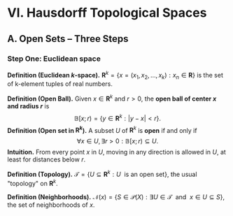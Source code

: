 # VI. Hausdorff Topological Spaces

## A. Open Sets – Three Steps

### Step One: Euclidean space

**Definition (Euclidean $k$-space).** $\mathbf{R}^k = \{x=(x_1,x_2,\ldots,x_k): x_n \in \mathbf{R}\}$ is the set of k-element tuples of real numbers.

**Definition (Open Ball).** Given $x \in \mathbf{R}^k$ and $r>0$, the **open ball of center $x$ and radius $r$** is 
$$
\mathbb{B}[x;r)=\{y \in \mathbf{R}^k:|y-x|<r\}.
$$
**Definition (Open set in $\mathbf{R}^k$).** A subset $U$ of $\mathbf{R}^k$ is **open** if and only if
$$
\forall x \in U, \exists r>0: \mathbb{B}[x;r) \subseteq U.
$$
**Intuition.** From every point $x$ in $U$, moving in any direction is allowed in $U$, at least for distances below $r$​.

**Definition (Topology).** $\mathcal{T}=\{U \subseteq \mathbf{R}^k: U \text{~~is an open set}\}$, the usual "topology" on $\mathbf{R}^k$.

**Definition (Neighborhoods).** $\mathcal{N}(x) =\{S \in \mathcal{P}(X): \exists U \in \mathcal{T} \text{~~and~~} x \in U \subseteq S\}$, the set of neighborhoods of $x$.

